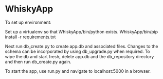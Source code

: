 # WhiskyApp

To set up environment:

Set up a virtualenv so that WhiskyApp/bin/python exists.
WhiskyApp/bin/pip install -r requirements.txt

Next run db_create.py to create app.db and associated files.
Changes to the schema can be incorporated by using db_upgrade.py when required.
To wipe the db and start fresh, delete app.db and the db_repository directory and then run db_create.py again.

To start the app, use run.py and navigate to localhost:5000 in a browser.
